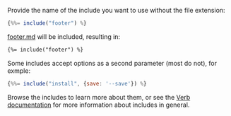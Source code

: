 Provide the name of the include you want to use without the file extension:

```js
{%%= include("footer") %}
```

[footer.md](./templates/footer.md) will be included, resulting in:

<!-- don't escape this template! -->

```markdown
{%= include("footer") %}
```

Some includes accept options as a second parameter (most do not), for exmple:

```js
{%%= include("install", {save: '--save'}) %}
```

Browse the includes to learn more about them, or see the [Verb documentation](https://github.com/assemble/verb/DOCS.md#include) for more information about includes in general.
